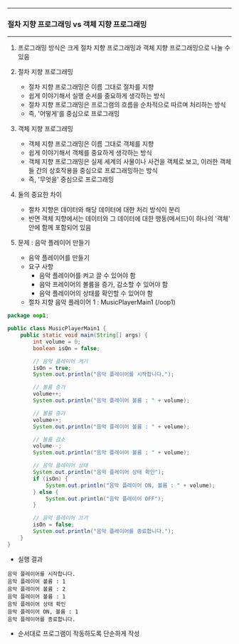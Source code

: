 -----
### 절차 지향 프로그래밍 vs 객체 지향 프로그래밍
-----
1. 프로그래밍 방식은 크게 절차 지향 프로그래밍과 객체 지향 프로그래밍으로 나눌 수 있음
2. 절차 지향 프로그래밍
   - 절차 지향 프로그래밍은 이름 그대로 절차를 지향
   - 쉽게 이야기해서 실행 순서를 중요하게 생각하는 방식
   - 절차 지향 프로그래밍은 프로그램의 흐름을 순차적으로 따르며 처리하는 방식
   - 즉, '어떻게'를 중심으로 프로그래밍

3. 객체 지향 프로그래밍
   - 객체 지향 프로그래밍은 이름 그대로 객체를 지향
   - 쉽게 이야기해서 객체를 중요하게 생각하는 방식
   - 객체 지향 프로그래밍은 실제 세계의 사물이나 사건을 객체로 보고, 이러한 객체들 간의 상호작용을 중심으로 프로그래밍하는 방식
   - 즉, '무엇을' 중심으로 프로그래밍

4. 둘의 중요한 차이
   - 절차 지향은 데이터와 해당 데이터에 대한 처리 방식이 분리
   - 반면 객체 지향에서는 데이터와 그 데이터에 대한 행동(메서드)이 하나의 '객체' 안에 함께 포함되어 있음

5. 문제 : 음악 플레이어 만들기
   - 음악 플레이어를 만들기
   - 요구 사항
     + 음악 플레이어를 켜고 끌 수 있어야 함
     + 음악 프레이어의 볼륨을 증가, 감소할 수 있어야 함
     + 음악 플레이어의 상태를 확인할 수 있어야 함
   - 절차 지향 음악 플레이어 1 : MusicPlayerMain1 (/oop1)
```java
package oop1;

public class MusicPlayerMain1 {
    public static void main(String[] args) {
        int volume = 0;
        boolean isOn = false;

        // 음악 플레이어 켜기
        isOn = true;
        System.out.println("음악 플레이어를 시작합니다.");

        // 볼륨 증가
        volume++;
        System.out.println("음악 플레이어 볼륨 : " + volume);

        // 볼륨 증가
        volume++;
        System.out.println("음악 플레이어 볼륨 : " + volume);

        // 볼륨 감소
        volume--;
        System.out.println("음악 플레이어 볼륨 : " + volume);

        // 음악 플레이어 상태
        System.out.println("음악 플레이어 상태 확인");
        if (isOn) {
            System.out.println("음악 플레이어 ON, 볼륨 : " + volume);
        } else {
            System.out.println("음악 플레이어 OFF");
        }

        // 음악 플레이어 끄기
        isOn = false;
        System.out.println("음악 플레이어를 종료합니다.");
    }
}
```
  - 실행 결과
```
음악 플레이어를 시작합니다.
음악 플레이어 볼륨 : 1
음악 플레이어 볼륨 : 2
음악 플레이어 볼륨 : 1
음악 플레이어 상태 확인
음악 플레이어 ON, 볼륨 : 1
음악 플레이어를 종료합니다.
```
  - 순서대로 프로그램이 작동하도록 단순하게 작성
